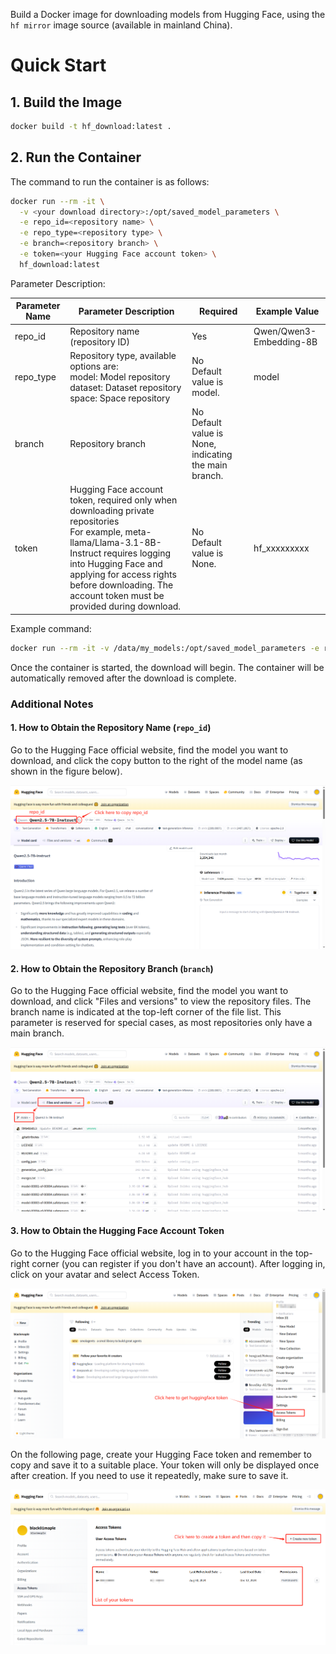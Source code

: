 Build a Docker image for downloading models from Hugging Face, using the `hf mirror` image source (available in mainland China).

# Quick Start

## 1. Build the Image

```bash
docker build -t hf_download:latest .
```

## 2. Run the Container

The command to run the container is as follows:

```bash
docker run --rm -it \
  -v <your download directory>:/opt/saved_model_parameters \
  -e repo_id=<repository name> \
  -e repo_type=<repository type> \
  -e branch=<repository branch> \
  -e token=<your Hugging Face account token> \
  hf_download:latest
```

Parameter Description:

| Parameter Name | Parameter Description                                        | Required                                                   | Example Value           |
| -------------- | ------------------------------------------------------------ | ---------------------------------------------------------- | ----------------------- |
| repo_id        | Repository name (repository ID)                              | Yes                                                        | Qwen/Qwen3-Embedding-8B |
| repo_type      | Repository type, available options are:<br />model: Model repository<br />dataset: Dataset repository<br />space: Space repository | No<br />Default value is model.                            | model                   |
| branch         | Repository branch                                            | No<br />Default value is None, indicating the main branch. |                         |
| token          | Hugging Face account token, required only when downloading private repositories<br />For example, meta-llama/Llama-3.1-8B-Instruct requires logging into Hugging Face and applying for access rights before downloading. The account token must be provided during download. | No<br />Default value is None.                             | hf_xxxxxxxxx            |

Example command:

```bash
docker run --rm -it -v /data/my_models:/opt/saved_model_parameters -e repo_id=Qwen/Qwen2.5-14B-Instruct hf_download:latest
```

Once the container is started, the download will begin. The container will be automatically removed after the download is complete.

### Additional Notes

#### 1. How to Obtain the Repository Name (`repo_id`)

Go to the Hugging Face official website, find the model you want to download, and click the copy button to the right of the model name (as shown in the figure below).

![image-20250613154245011](images/get_model_name.png)



#### 2. How to Obtain the Repository Branch (`branch`)

Go to the Hugging Face official website, find the model you want to download, and click "Files and versions" to view the repository files. The branch name is indicated at the top-left corner of the file list. This parameter is reserved for special cases, as most repositories only have a main branch.

![image-20250613154127911](images/get_model_branch.png)



#### 3. How to Obtain the Hugging Face Account Token

Go to the Hugging Face official website, log in to your account in the top-right corner (you can register if you don't have an account). After logging in, click on your avatar and select Access Token.

![Token Acquisition Image 1](images/get_token_1.png)

On the following page, create your Hugging Face token and remember to copy and save it to a suitable place. Your token will only be displayed once after creation. If you need to use it repeatedly, make sure to save it.

![Token Acquisition Image 2](images/get_token_2.png)
